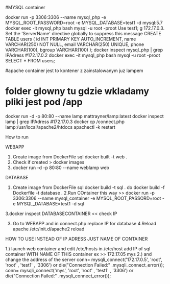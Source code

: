 
#MYSQL container

docker run -p 3306:3306 --name mysql_php -e MYSQL_ROOT_PASSWORD=root -e MYSQL_DATABASE=test1 -d mysql:5.7
docker exec -it mysql_php bash
mysql -u root -proot
Use test1;
g 172.17.0.3. Set the 'ServerName' directive globally to suppress this message
CREATE TABLE users (
  id INT PRIMARY KEY AUTO_INCREMENT,
  name VARCHAR(250) NOT NULL,
  email VARCHAR(250) UNIQUE,
  phone VARCHAR(100),
  bgroup VARCHAR(100)
);
docker inspect mysql_php | grep IPAdress   #172.17.0.2
docker exec -it mysql_php bash
mysql -u root -proot
SELECT * FROM users;


#apache container  jest to kontener z zainstalowanym juz lampem
# folder glowny tu gdzie wkladamy pliki jest pod /app

docker run -d -p 80:80 --name lamp mattrayner/lamp:latest
docker inspect lamp | grep IPAdress   #172.17.0.3
docker cp /connect.php lamp:/usr/local/apache2/htdocs
apachectl -k restart


How to run

WEBAPP
1. Create image from DockerFile sql
docker built -t web .
2. Check if created > docker images
3. docker run -d -p 80:80 --name weblamp  web

DATABASE

1. Create image from DockerFile sql
docker build -t sql .
do
docker build -f Dockerfile -t database . 
2.Run COntainer this way >> docker run -p 3306:3306 --name mysql_container -e MYSQL_ROOT_PASSORD=root -e MYSQL_DATABASE=test1 -d sql

3.docker inspect DATABASECONTAINER  << check IP

3. Go to WEBAPP and in connect.php replace IP for database
4.Reload apache /etc/init.d/apache2 reload


HOW TO USE INSTEAD OF IP ADRESS JUST NAME OF CONTAINER

1.) launch web container and edit /etc/hosts
in /etc/host add IP of sql container WITH NAME OF THIS container ex >> 172.17.05 mys
2.) and change the address of the server 
   conn= mysqli_connect('172.17.0.5', 'root', 'root' , 'test1' , '3306') or die("Connection Failed:" .mysqli_connect_error());
   conn= mysqli_connect('mys', 'root', 'root' , 'test1' , '3306') or die("Connection Failed:" .mysqli_connect_error());
 
